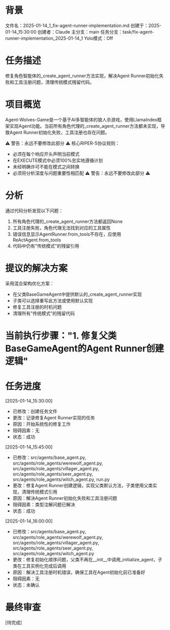 # 背景
文件名：2025-01-14_1_fix-agent-runner-implementation.md
创建于：2025-01-14_15:30:00
创建者：Claude
主分支：main
任务分支：task/fix-agent-runner-implementation_2025-01-14_1
Yolo模式：Off

# 任务描述
修复角色智能体的_create_agent_runner方法实现，解决Agent Runner初始化失败和工具注册问题，清理传统模式残留代码。

# 项目概览
Agent-Wolves-Game是一个基于AI多智能体的狼人杀游戏，使用LlamaIndex框架实现Agent功能。当前所有角色代理的_create_agent_runner方法都未实现，导致Agent Runner初始化失败，工具注册也存在问题。

⚠️ 警告：永远不要修改此部分 ⚠️
核心RIPER-5协议规则：
- 必须在每个响应开头声明当前模式
- 在EXECUTE模式中必须100%忠实地遵循计划
- 未经明确许可不能在模式之间转换
- 必须将分析深度与问题重要性相匹配
⚠️ 警告：永远不要修改此部分 ⚠️

# 分析
通过代码分析发现以下问题：
1. 所有角色代理的_create_agent_runner方法都返回None
2. 工具注册失败，角色代理无法找到对应的工具属性
3. 错误信息显示AgentRunner.from_tools不存在，应使用ReActAgent.from_tools
4. 代码中仍有"传统模式"的残留引用

# 提议的解决方案
采用混合架构优化方案：
- 在父类BaseGameAgent中提供默认的_create_agent_runner实现
- 子类可以选择重写此方法或使用默认实现
- 修复工具注册的时机问题
- 清理所有"传统模式"的残留代码

# 当前执行步骤："1. 修复父类BaseGameAgent的Agent Runner创建逻辑"

# 任务进度
[2025-01-14_15:30:00]
- 已修改：创建任务文件
- 更改：记录修复Agent Runner实现的任务
- 原因：开始系统性的修复工作
- 阻碍因素：无
- 状态：成功

[2025-01-14_15:45:00]
- 已修改：src/agents/base_agent.py, src/agents/role_agents/werewolf_agent.py, src/agents/role_agents/villager_agent.py, src/agents/role_agents/seer_agent.py, src/agents/role_agents/witch_agent.py, run.py
- 更改：修复Agent Runner创建逻辑，实现父类默认方法，子类使用父类实现，清理传统模式引用
- 原因：解决Agent Runner初始化失败和工具注册问题
- 阻碍因素：类型注解问题已解决
- 状态：成功

[2025-01-14_16:00:00]
- 已修改：src/agents/base_agent.py, src/agents/role_agents/werewolf_agent.py, src/agents/role_agents/villager_agent.py, src/agents/role_agents/seer_agent.py, src/agents/role_agents/witch_agent.py
- 更改：修复初始化顺序问题，父类不再在__init__中调用_initialize_agent，子类在工具实例化完成后调用
- 原因：解决工具注册时机错误，确保工具在Agent初始化前已准备好
- 阻碍因素：无
- 状态：未确认

# 最终审查
[待完成] 